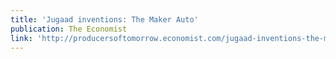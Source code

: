 ```yaml
---
title: 'Jugaad inventions: The Maker Auto'
publication: The Economist
link: 'http://producersoftomorrow.economist.com/jugaad-inventions-the-maker-auto'
---
```


